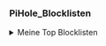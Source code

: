 ### PiHole_Blocklisten
<details>
<summary>Meine Top Blocklisten</summary>

| Rang | Liste | 
|-----:|-----------|
|     1|https://raw.githubusercontent.com/deathbybandaid/piholeparser/master/Subscribable-Lists/CombinedBlacklists/CombinedBlackLists.txt |
|     2|https://raw.githubusercontent.com/RPiList/specials/master/Blocklisten/notserious |
|     3|https://raw.githubusercontent.com/RPiList/specials/master/Blocklisten/Phishing-Angriffe |
|     4|https://raw.githubusercontent.com/RPiList/specials/master/Blocklisten/spam.mails |
|     5|||
|     6|https://raw.githubusercontent.com/crazy-max/WindowsSpyBlocker/master/data/hosts/spy.txt |
|     7|https://raw.githubusercontent.com/RPiList/specials/master/Blocklisten/crypto |
|     8|https://raw.githubusercontent.com/RPiList/specials/master/Blocklisten/malware |
|     9|https://raw.githubusercontent.com/RPiList/specials/master/Blocklisten/Streaming |
|     10|https://raw.githubusercontent.com/jmdugan/blocklists/master/corporations/facebook/all |
|     11|https://www.sunshine.it/blacklist.txt |
|     12|||
|     13|https://raw.githubusercontent.com/RPiList/specials/master/Blocklisten/proxies |
|     14|||
|     15|https://raw.githubusercontent.com/RPiList/specials/master/Blocklisten/samsung |
|     16|||
|     17|https://raw.githubusercontent.com/r-a-y/mobile-hosts/master/AdguardMobileSpyware.txt |
|     18|https://raw.githubusercontent.com/r-a-y/mobile-hosts/master/AdguardMobileAds.txt |
|     19|||
|     20|||
|     21|https://phishing.army/download/phishing_army_blocklist.txt |
|     22|https://phishing.army/download/phishing_army_blocklist_extended.txt |
|     23|https://raw.githubusercontent.com/StevenBlack/hosts/master/hosts |
|     24|https://raw.githubusercontent.com/anudeepND/blacklist/master/adservers.txt |
|     25|https://s3.amazonaws.com/lists.disconnect.me/simple_ad.txt |
|     26|https://pgl.yoyo.org/adservers/serverlist.php?hostformat=hosts&showintro=0&mimetype=plaintext |
|     27|https://raw.githubusercontent.com/bigdargon/hostsVN/master/hosts |
|     28|https://raw.githubusercontent.com/jdlingyu/ad-wars/master/hosts |
|     29|https://raw.githubusercontent.com/RPiList/specials/master/Blocklisten/DomainSquatting/DE/Volks-und-Raiffeisenbank/VR-PLZ-8-Teil-1 |
|     30|https://raw.githubusercontent.com/RPiList/specials/master/Blocklisten/DomainSquatting/DE/Volks-und-Raiffeisenbank/VR-PLZ-8-Teil-2 |
|     31|https://raw.githubusercontent.com/RPiList/specials/master/Blocklisten/DomainSquatting/DE/Volks-und-Raiffeisenbank/VR-PLZ-8-Teil-3 |
|     32|https://raw.githubusercontent.com/RPiList/specials/master/Blocklisten/DomainSquatting/DE/Volks-und-Raiffeisenbank/VR-PLZ-8-Teil-4 |
|     33|https://raw.githubusercontent.com/hagezi/dns-blocklists/main/domains/light.txt |
|     34|https://adaway.org/hosts.txt |
|     35|https://raw.githubusercontent.com/RPiList/specials/master/Blocklisten/DomainSquatting1 |
|     36|https://raw.githubusercontent.com/RPiList/specials/master/Blocklisten/DomainSquatting2 |
|     37|https://raw.githubusercontent.com/RPiList/specials/master/Blocklisten/DomainSquatting3 |
|     38|||
|     39|https://raw.githubusercontent.com/namePlayer/dhl-scamlist/main/dns-blocklists/pihole-blacklist |
|     40|https://dbl.oisd.nl/ |
|     41|https://raw.githubusercontent.com/elliotwutingfeng/Inversion-DNSBL-Blocklists/main/Google_hostnames.txt |
|     42|https://raw.githubusercontent.com/autinerd/anti-axelspringer-hosts/master/axelspringer-hosts |
|     43|http://da-jimbo.oslo.webspace24.de/Projekte/PiHole-Blockliste/eigeneBlockliste.txt |

</details>
